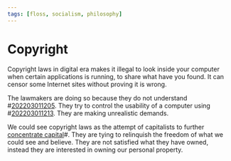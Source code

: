 ```yaml
---
tags: [floss, socialism, philosophy]
---
```


# Copyright

Copyright laws in digital era makes it illegal to look inside your computer when
certain applications is running, to share what have you found. It can censor
some Internet sites without proving it is wrong.

The lawmakers are doing so because they do not understand #[202203011205](202203011205.md).
They try to control the usability of a computer using #[202203011213](202203011213.md). They
are making unrealistic demands.

We could see copyright laws as the attempt of capitalists to further
[concentrate capital](202203051018.md)#. They are tying to relinquish the freedom
of what we could see and believe. They are not satisfied what they have owned,
instead they are interested in owning our personal property.
